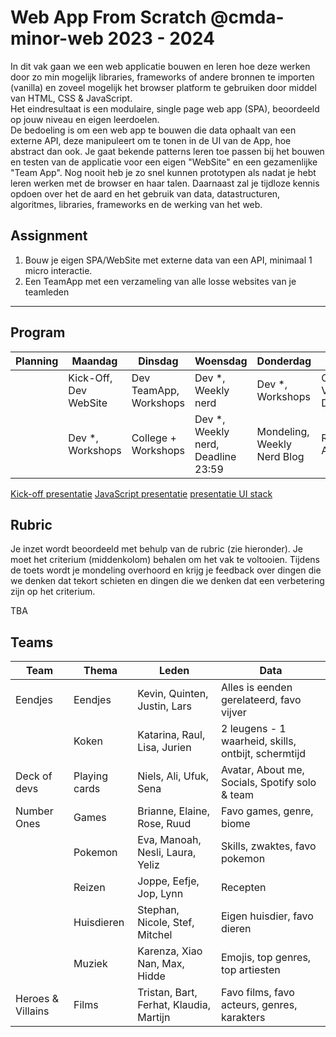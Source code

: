 # Web App From Scratch @cmda-minor-web 2023 - 2024

In dit vak gaan we een web applicatie bouwen en leren hoe deze werken door zo min mogelijk libraries, frameworks of
andere bronnen te importen (vanilla) en zoveel mogelijk het browser platform te gebruiken door middel van HTML, CSS &
JavaScript.    
Het eindresultaat is een modulaire, single page web app (SPA), beoordeeld op jouw niveau en eigen leerdoelen.    
De bedoeling is om een web app te bouwen die data ophaalt van een externe API, deze manipuleert om te tonen in de UI van
de App, hoe abstract dan ook.
Je gaat bekende patterns leren toe passen bij het bouwen en testen van de applicatie voor een eigen "WebSite" en een
gezamenlijke "Team App".
Nog nooit heb je zo snel kunnen prototypen als nadat je hebt leren werken met de browser en haar talen.
Daarnaast zal je tijdloze kennis opdoen over het de aard en het gebruik van data, datastructuren, algoritmes, libraries,
frameworks en de werking van het web.

## Assignment
1. Bouw je eigen SPA/WebSite met externe data van een API, minimaal 1 micro interactie.
2. Een TeamApp met een verzameling van alle losse websites van je teamleden


---

## Program

| Planning | Maandag               | Dinsdag                | Woensdag                           | Donderdag                   | Vrijdag                                   |
|----------|-----------------------|------------------------|------------------------------------|-----------------------------|-------------------------------------------|
|          | Kick-Off, Dev WebSite | Dev TeamApp, Workshops | Dev *, Weekly nerd                 | Dev *, Workshops            | Code review, Voortgangsgesprekken, Dev *  |
|          | Dev *, Workshops      | College + Workshops    | Dev *, Weekly nerd, Deadline 23:59 | Mondeling, Weekly Nerd Blog | Reparatiegesprekken, Afsluiting, 🍻 Fest? |


[Kick-off presentatie](./course/WAFS-1.Kick-off.pdf)
[JavaScript presentatie](./course/WAFS-2.Javascript.pdf)
[presentatie UI stack](./course/WAFS-3.UI-stack.pdf)



## Rubric

Je inzet wordt beoordeeld met behulp van de rubric (zie hieronder). Je moet het criterium (middenkolom) behalen om het
vak te voltooien.
Tijdens de toets wordt je mondeling overhoord en krijg je feedback over dingen die we denken dat tekort schieten en dingen die
we denken dat een verbetering zijn op het criterium.

TBA

## Teams
| Team              | Thema         | Leden                                   | Data                                                |
|-------------------|---------------|-----------------------------------------|-----------------------------------------------------|
| Eendjes           | Eendjes       | Kevin, Quinten, Justin, Lars            | Alles is eenden gerelateerd, favo vijver            |
|                   | Koken         | Katarina, Raul, Lisa, Jurien            | 2 leugens - 1 waarheid, skills, ontbijt, schermtijd |
| Deck of devs      | Playing cards | Niels, Ali, Ufuk, Sena                  | Avatar, About me, Socials, Spotify solo & team      |
| Number Ones       | Games         | Brianne, Elaine, Rose, Ruud             | Favo games, genre, biome                            |
|                   | Pokemon       | Eva, Manoah, Nesli, Laura, Yeliz        | Skills, zwaktes, favo pokemon                       |
|                   | Reizen        | Joppe, Eefje, Jop, Lynn                 | Recepten                                            |
|                   | Huisdieren    | Stephan, Nicole, Stef, Mitchel          | Eigen huisdier, favo dieren                         |
|                   | Muziek        | Karenza, Xiao Nan, Max, Hidde           | Emojis, top genres, top artiesten                   |
| Heroes & Villains | Films         | Tristan, Bart, Ferhat, Klaudia, Martijn | Favo films, favo acteurs, genres, karakters         |

[//]: # ()
[//]: # (| Deficiency | Criterion                                                                                                                                                                              | Improvement |)

[//]: # (|:-----------|:---------------------------------------------------------------------------------------------------------------------------------------------------------------------------------------|:------------|)

[//]: # (|            | *User Interface* - you design, build and test the user interface by applying interface design principles                                                                               |             |)

[//]: # (|            | *Code structure* - you write modular, consistent and efficient HTML, CSS and JavaScript code by applying structure and best practices. You manage state for the application and the UI |             |)

[//]: # (|            | *Data management* - you understand how you can work with an external API using asynchronous code. You can retrieve data, manipulate and dynamically convert it to structured html      |             |)

[//]: # (|            | *Project* - your app is working and published on GitHub Pages. Your project is thoroughly documented in the `README.md` file in your repository.                                       |             |)

<!-- Add a link to your live demo in Github Pages 🌐-->

<!-- ☝️ replace this description with a description of your own work -->

<!-- replace the code in the /docs folder with your own, so you can showcase your work with GitHub Pages 🌍 -->

<!-- Add a nice poster image here at the end of the week, showing off your shiny frontend 📸 -->

<!-- Maybe a table of contents here? 📚 -->

<!-- How about a section that describes how to install this project? 🤓 -->

<!-- ...but how does one use this project? What are its features 🤔 -->

<!-- What external data source is featured in your project and what are its properties 🌠 -->

<!-- Maybe a checklist of done stuff and stuff still on your wishlist? ✅ -->

<!-- How about a license here? 📜 (or is it a licence?) 🤷 -->
